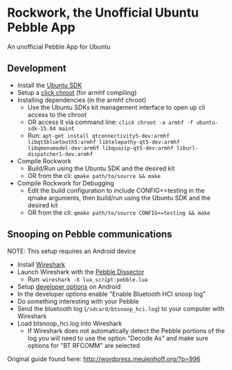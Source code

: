# Rockwork, the Unofficial Ubuntu Pebble App

An unofficial Pebble App for Ubuntu

## Development

* Install the [Ubuntu SDK](https://developer.ubuntu.com/en/start/ubuntu-sdk/installing-the-sdk/)
* Setup a [click chroot](https://developer.ubuntu.com/en/apps/sdk/tutorials/click-targets-and-device-kits/) (for armhf compiling)
* Installing dependencies (in the armhf chroot)
    * Use the Ubuntu SDKs kit management interface to open up cli access to the chroot
    * OR access it via command line: `click chroot -a armhf -f ubuntu-sdk-15.04 maint`
    * Run: `apt-get install qtconnectivity5-dev:armhf libqt5bluetooth5:armhf libtelepathy-qt5-dev:armhf libqmenumodel-dev:armhf libquazip-qt5-dev:armhf liburl-dispatcher1-dev:armhf`
* Compile Rockwork
    * Build/Run using the Ubuntu SDK and the desired kit
    * OR from the cli: `qmake path/to/source && make`
* Compile Rockwork for Debugging
    * Edit the build configuration to include CONFIG+=testing in the qmake arguments, then build/run using the Ubuntu SDK and the desired kit
    * OR from the cli: `qmake path/to/source CONFIG+=testing && make`

## Snooping on Pebble communications

NOTE: This setup requires an Android device

* Install [Wireshark](https://www.wireshark.org/)
* Launch Wireshark with the [Pebble Dissector](https://github.com/bhdouglass/PebbleDissector)
    * Run: `wireshark -X lua_script:pebble.lua`
* Setup [developer options](https://wiki.cyanogenmod.org/w/Doc:_developer_options) on Android
* In the developer options enable "Enable Bluetooth HCI snoop log"
* Do something interesting with your Pebble
* Send the bluetooth log (`/sdcard/btsnoop_hci.log`) to your computer with Wireshark
* Load btsnoop_hci.log into Wireshark
    * If Wireshark does not automatically detect the Pebble portions of the log you will need to use the option "Decode As" and make sure options for "BT RFCOMM" are selected

Original guide found here: <http://wordpress.meulenhoff.org/?p=996>

